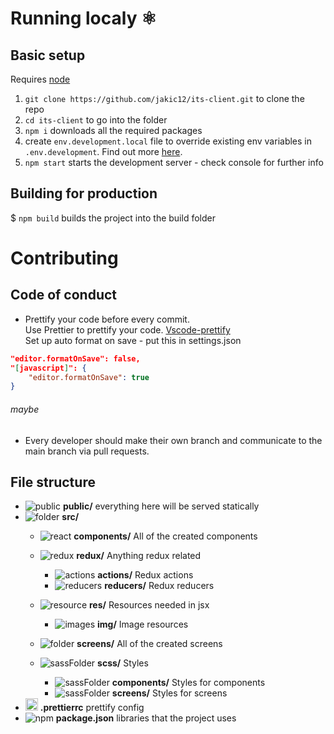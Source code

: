 # Running localy ⚛

## Basic setup

Requires [node](https://nodejs.org/en/)  
1. `git clone https://github.com/jakic12/its-client.git` to clone the repo  
2. `cd its-client` to go into the folder  
3. `npm i` downloads all the required packages  
4.  create `env.development.local` file to override existing env variables in `.env.development`. Find out more [here](https://create-react-app.dev/docs/adding-custom-environment-variables#adding-development-environment-variables-in-env).
5. `npm start` starts the development server - check console for further info

## Building for production

\$ `npm build` builds the project into the build folder

# Contributing

## Code of conduct
* Prettify your code before every commit.  
Use Prettier to prettify your code. [Vscode-prettify](https://marketplace.visualstudio.com/items?itemName=esbenp.prettier-vscode)  
Set up auto format on save - put this in settings.json
```json
"editor.formatOnSave": false,
"[javascript]": {
    "editor.formatOnSave": true
}
```
###### maybe 
* Every developer should make their own branch and communicate to the main branch via pull requests.

## File structure
* ![public](https://user-images.githubusercontent.com/37750012/67159545-4ad14600-f346-11e9-9f1c-5cbe2fec7f1c.png) **public/** everything here will be served statically
* ![folder](https://user-images.githubusercontent.com/37750012/67159545-4ad14600-f346-11e9-9f1c-5cbe2fec7f1c.png) **src/**
  + ![react](https://user-images.githubusercontent.com/37750012/67160154-2e390c00-f34e-11e9-88ea-cd6b68552f0e.png) **components/** All of the created components

  + ![redux](https://user-images.githubusercontent.com/37750012/67160212-cafba980-f34e-11e9-8b24-a10956782a3a.png) **redux/** Anything redux related
     + ![actions](https://user-images.githubusercontent.com/37750012/67160220-dbac1f80-f34e-11e9-8161-7186976b650f.png) **actions/** Redux actions 
     + ![reducers](https://user-images.githubusercontent.com/37750012/67160227-ef578600-f34e-11e9-8aff-f916c73cae4d.png) **reducers/** Redux reducers

  + ![resource](https://user-images.githubusercontent.com/37750012/67160125-fe8a0400-f34d-11e9-87f4-8230c6079814.png) **res/** Resources needed in jsx
     + ![images](https://user-images.githubusercontent.com/37750012/67160150-18c3e200-f34e-11e9-8271-e31f77b4e8a2.png) **img/** Image resources

  + ![folder](https://user-images.githubusercontent.com/37750012/67160154-2e390c00-f34e-11e9-88ea-cd6b68552f0e.png) **screens/** All of the created screens

  + ![sassFolder](https://user-images.githubusercontent.com/37750012/67160173-490b8080-f34e-11e9-80ae-914881eed749.png) **scss/** Styles
     + ![sassFolder](https://user-images.githubusercontent.com/37750012/67160173-490b8080-f34e-11e9-80ae-914881eed749.png) **components/** Styles for components
     + ![sassFolder](https://user-images.githubusercontent.com/37750012/67160173-490b8080-f34e-11e9-80ae-914881eed749.png) **screens/** Styles for screens
* <img src="https://user-images.githubusercontent.com/37750012/67159460-49ebe480-f345-11e9-8d26-0480a2fbefc2.png" height="20px" /> **.prettierrc** prettify config  
* ![npm](https://user-images.githubusercontent.com/37750012/67159516-f4640780-f345-11e9-916e-44b14d844804.png) **package.json** libraries that the project uses

